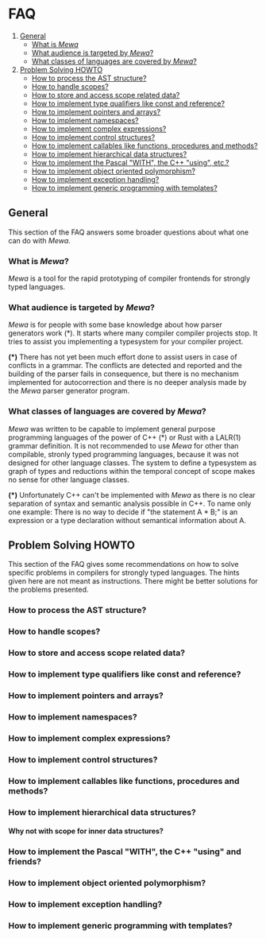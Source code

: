 # FAQ

1. [General](#general)
    * [What is _Mewa_](#WTF)
    * [What audience is targeted by _Mewa_?](#targetAudience)
    * [What classes of languages are covered by _Mewa_?](#coveredLanguageClasses)
1. [Problem Solving HOWTO](#problemSolving)
    * [How to process the AST structure?](#astStructure)
    * [How to handle scopes?](#astTraversalAndScope)
    * [How to store and access scope related data?](#scopeInstanceAndAllocators)
    * [How to implement type qualifiers like const and reference?](#typeQualifiers)
    * [How to implement pointers and arrays?](#pointersAndArrays)
    * [How to implement namespaces?](#namespaces)
    * [How to implement complex expressions?](#complexExpressions)
    * [How to implement control structures?](#controlStructures)
    * [How to implement callables like functions, procedures and methods?](#functionsProceduresAndMethods)
    * [How to implement hierarchical data structures?](#hierarchicalDataStructures)
    * [How to implement the Pascal "WITH", the C++ "using", etc.?](#withAndUsing)
    * [How to implement object oriented polymorphism?](#virtualMethodTables)
    * [How to implement exception handling?](#exceptions)
    * [How to implement generic programming with templates?](#templates)


<a name="general"/>

## General
This section of the FAQ answers some broader questions about what one can do with _Mewa_.

<a name="WTF"/>

### What is _Mewa_?
_Mewa_ is a tool for the rapid prototyping of compiler frontends for strongly typed languages.

<a name="targetAudience"/>

### What audience is targeted by _Mewa_?
_Mewa_ is for people with some base knowledge about how parser generators work (*).
It starts where many compiler compiler projects stop. It tries to assist you implementing a typesystem for your compiler project. 

**(*)** There has not yet been much effort done to assist users in case of conflicts in a grammar. The conflicts are detected and reported and the building of the parser fails in consequence, but there is no mechanism implemented for autocorrection and there is no deeper analysis made by the _Mewa_ parser generator program.

<a name="coveredLanguageClasses"/>

### What classes of languages are covered by _Mewa_?
_Mewa_ was written to be capable to implement general purpose programming languages of the power of C++ (*) or Rust with a LALR(1) grammar definition.
It is not recommended to use _Mewa_ for other than compilable, stronly typed programming languages, because it was not designed for other language classes.
The system to define a typesystem as graph of types and reductions within the temporal concept of scope makes no sense for other language classes.

**(*)** Unfortunately C++ can't be implemented with _Mewa_ as there is no clear separation of syntax and semantic analysis possible in C++.
To name only one example: There is no way to decide if "the statement A * B;" is an expression or a type declaration without semantical information about A.


<a name="problemSolving"/>

## Problem Solving HOWTO
This section of the FAQ gives some recommendations on how to solve specific problems in compilers for strongly typed languages. The hints given here are not meant as instructions. There might be better solutions for the problems presented.

<a name="astStructure"/>

### How to process the AST structure?

<a name="astTraversalAndScope"/>

### How to handle scopes?

<a name="scopeInstanceAndAllocators"/>

### How to store and access scope related data?

<a name="typeQualifiers"/>

### How to implement type qualifiers like const and reference?

<a name="pointersAndArrays"/>

### How to implement pointers and arrays?

<a name="namespaces"/>

### How to implement namespaces?

<a name="complexExpressions"/>

### How to implement complex expressions?

<a name="controlStructures"/>

### How to implement control structures?

<a name="functionsProceduresAndMethods"/>

### How to implement callables like functions, procedures and methods?

<a name="hierarchicalDataStructures"/>

### How to implement hierarchical data structures?

#### Why not with scope for inner data structures?

<a name="withAndUsing"/>

### How to implement the Pascal "WITH", the C++ "using" and friends?

<a name="virtualMethodTables"/>

### How to implement object oriented polymorphism?

<a name="exceptions"/>

### How to implement exception handling?

<a name="templates"/>

### How to implement generic programming with templates?


